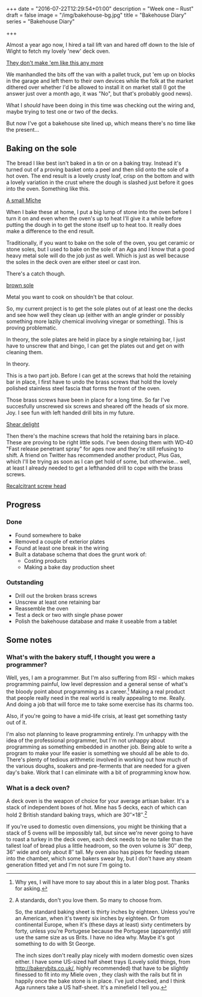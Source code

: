 +++
date = "2016-07-22T12:29:54+01:00"
description = "Week one – Rust"
draft = false
image = "/img/bakehouse-bg.jpg"
title = "Bakehouse Diary"
series = "Bakehouse Diary"

+++

Almost a year ago now, I hired a tail lift van and hared off down to the Isle
of Wight to fetch my lovely 'new' deck oven.

<a href="https://www.instagram.com/p/BIKWHSogUz2/?taken-by=theloafery"
class="embed">They don't make 'em like this any more</a>

<!--more-->

We manhandled the bits off the van with a pallet truck, put 'em up on blocks
in the garage and left them to their own devices while the folk at the market
dithered over whether I'd be allowed to install it on market stall (I got the
answer just over a month ago, it was "No", but that's probably good news).

What I _should_ have been doing in this time was checking out the wiring and,
maybe trying to test one or two of the decks. 

But now I've got a bakehouse site lined up, which means there's no time
like the present...

## Baking on the sole

The bread I like best isn't baked in a tin or on a baking tray. Instead it's
turned out of a proving basket onto a peel and then slid onto the sole of a
hot oven. The end result is a lovely crusty loaf, crisp on the bottom and with
a lovely variation in the crust where the dough is slashed just before it goes
into the oven. Something like this.

<a href="https://www.instagram.com/p/7hdnWbiHiD/?taken-by=theloafery"
class="embed">A small Mîche</a>

When I bake these at home, I put a big lump of stone into the oven before I
turn it on and even when the oven's up to heat I'll give it a while before
putting the dough in to get the stone itself up to heat too. It really does
make a difference to the end result.

Traditionally, if you want to bake on the sole of the oven, you get ceramic or
stone soles, but I used to bake on the sole of an Aga and I know that a good
heavy metal sole will do the job just as well. Which is just as well because
the soles in the deck oven are either steel or cast iron. 

There's a catch though.

<a href="https://www.instagram.com/p/BIKTottAW9K/?taken-by=theloafery"
class="embed">brown sole</a>

Metal you want to cook on shouldn't be that colour.

So, my current project is to get the sole plates out of at least one the decks
and see how well they clean up (either with an angle grinder or possibly
something more lazily chemical involving vinegar or something). This is
proving problematic.

In theory, the sole plates are held in place by a single retaining bar, I just
have to unscrew that and bingo, I can get the plates out and get on with
cleaning them.

In theory.

This is a two part job. Before I can get at the screws that hold the retaining
bar in place, I first have to undo the brass screws that hold the lovely
polished stainless steel fascia that forms the front of the oven.

Those brass screws have been in place for a long time. So far I've succesfully
unscrewed six screws and sheared off the heads of six more. Joy. I see fun
with left handed drill bits in my future.

<a href="https://www.instagram.com/p/BIKUgLKA2X9/?taken-by=theloafery" class="embed">Shear delight</a>

Then there's the machine screws that hold the retaining bars in place. These are
proving to be right little sods. I've been dosing them with WD-40 "Fast
release penetrant spray" for ages now and they're still refusing to shift. A
friend on Twitter has recommended another product, Plus Gas, which I'll be
trying as soon as I can get hold of some, but otherwise... well, at least I
already needed to get a lefthanded drill to cope with the brass screws. 

<a
href="https://www.instagram.com/p/BIKU5uZgfrs/?taken-by=theloafery" class="embed">Recalcitrant
screw head</a>

## Progress

### Done

- Found somewhere to bake
- Removed a couple of exterior plates
- Found at least one break in the wiring
- Built a database schema that does the grunt work of:
  - Costing products
  - Making a bake day production sheet

### Outstanding

- Drill out the broken brass screws
- Unscrew at least one retaining bar
- Reassemble the oven
- Test a deck or two with single phase power
- Polish the bakehouse database and make it useable from a tablet

## Some notes

### What's with the bakery stuff, I thought you were a programmer?

Well, yes, I am a programmer. But I'm also suffering from RSI - which makes
programming painful, low level depression and a general sense of what's the
bloody point about programming as a career.[^1] Making a real product that
people really need in the real world is really appealing to me. Really. And
doing a job that will force me to take some exercise has its charms too.

Also, if you're going to have a mid-life crisis, at least get something tasty
out of it.

I'm also not planning to leave programming entirely. I'm unhappy with the idea
of the professional programmer, but I'm not unhappy about programming as
something embedded in another job. Being able to write a program to make your
life easier is something we should all be able to do. There's plenty of
tedious arithmetic involved in working out how much of the various doughs,
soakers and pre-ferments that are needed for a given day's bake. Work that I
can eliminate with a bit of programming know how.

### What is a deck oven?

A deck oven is the weapon of choice for your average artisan baker. It's a
stack of independent boxes of hot. Mine has 5 decks, each of which can hold 2
British standard baking trays, which are 30″×18″.[^2] 

If you're used to domestic oven dimensions, you might be thinking that a stack
of 5 ovens will be impossibly tall, but since we're never going to have to
roast a turkey in the deck oven, each deck needs to be no taller than the
tallest loaf of bread plus a little headroom, so the oven volume is 30″ deep, 36″
wide and only about 8″ tall. My oven also has pipes for feeding steam into the
chamber, which some bakers swear by, but I don't have any steam generation
fitted yet and I'm not sure I'm going to.

[^1]: Why yes, I will have more to say about this in a later blog post. Thanks for asking.

[^2]: A standards, don't you love them. So many to choose from.

    So, the standard baking sheet is thirty inches by eighteen. Unless you're
    an American, when it's twenty six inches by eighteen. Or from continental
    Europe, when it's (these days at least) sixty centimeters by forty, unless
    you're Portugese because the Portugese (apparently) still use the same
    size as us Brits. I have no idea why. Maybe it's got something to do with
    St George.
    
    The inch sizes don't really play nicely with modern domestic oven sizes
    either. I have some US-sized half sheet trays (Lovely solid things, from
    <http://bakerybits.co.uk/>, highly recommended) that have to be slightly
    finessed to fit into my Miele oven , they clash with the rails but fit in
    happily once the bake stone is in place. I've just checked, and I think
    Aga runners take a US half-sheet. It's a minefield I tell you.
